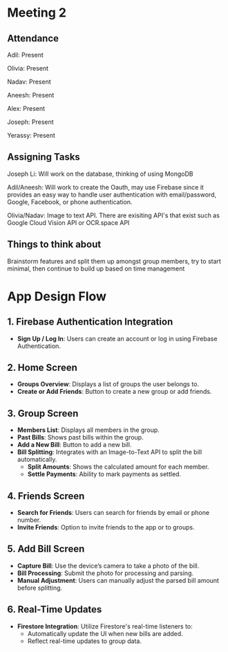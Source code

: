 # Meeting 2


## Attendance
Adil: Present

Olivia: Present

Nadav: Present

Aneesh: Present

Alex: Present

Joseph: Present

Yerassy: Present

## Assigning Tasks
Joseph Li: Will work on the database, thinking of using MongoDB 

Adil/Aneesh: Will work to create the Oauth, may use Firebase since it provides an easy way to handle user authentication with email/password, Google, Facebook, or phone authentication.

Olivia/Nadav: Image to text API. There are exisiting API's that exist such as Google Cloud Vision API or OCR.space API

## Things to think about
Brainstorm features and split them up amongst group members, try to start minimal, then continue to build up based on time management

# App Design Flow

## 1. Firebase Authentication Integration
- **Sign Up / Log In**: Users can create an account or log in using Firebase Authentication.

## 2. Home Screen
- **Groups Overview**: Displays a list of groups the user belongs to.
- **Create or Add Friends**: Button to create a new group or add friends.

## 3. Group Screen
- **Members List**: Displays all members in the group.
- **Past Bills**: Shows past bills within the group.
- **Add a New Bill**: Button to add a new bill.
- **Bill Splitting**: Integrates with an Image-to-Text API to split the bill automatically.
  - **Split Amounts**: Shows the calculated amount for each member.
  - **Settle Payments**: Ability to mark payments as settled.

## 4. Friends Screen
- **Search for Friends**: Users can search for friends by email or phone number.
- **Invite Friends**: Option to invite friends to the app or to groups.

## 5. Add Bill Screen
- **Capture Bill**: Use the device’s camera to take a photo of the bill.
- **Bill Processing**: Submit the photo for processing and parsing.
- **Manual Adjustment**: Users can manually adjust the parsed bill amount before splitting.

## 6. Real-Time Updates
- **Firestore Integration**: Utilize Firestore's real-time listeners to:
  - Automatically update the UI when new bills are added.
  - Reflect real-time updates to group data.





  


